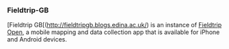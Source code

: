 ### Fieldtrip-GB

[Fieldtrip GB[(http://fieldtripgb.blogs.edina.ac.uk/) is an instance of [Fieldtrip Open](https://github.com/edina/fieldtrip-open), a mobile mapping and data collection app that is available for iPhone and Android devices.
